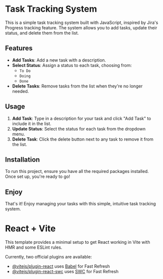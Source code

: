 # Task Tracking System

This is a simple task tracking system built with JavaScript, inspired by Jira's Progress tracking feature. The system allows you to add tasks, update their status, and delete them from the list.

## Features

- **Add Tasks**: Add a new task with a description.
- **Select Status**: Assign a status to each task, choosing from:
  - `To Do`
  - `Doing`
  - `Done`
- **Delete Tasks**: Remove tasks from the list when they're no longer needed.

## Usage

1. **Add Task**: Type in a description for your task and click "Add Task" to include it in the list.
2. **Update Status**: Select the status for each task from the dropdown menu.
3. **Delete Task**: Click the delete button next to any task to remove it from the list.

## Installation

To run this project, ensure you have all the required packages installed. Once set up, you're ready to go! 

## Enjoy

That's it! Enjoy managing your tasks with this simple, intuitive task tracking system.







# React + Vite

This template provides a minimal setup to get React working in Vite with HMR and some ESLint rules.

Currently, two official plugins are available:

- [@vitejs/plugin-react](https://github.com/vitejs/vite-plugin-react/blob/main/packages/plugin-react/README.md) uses [Babel](https://babeljs.io/) for Fast Refresh
- [@vitejs/plugin-react-swc](https://github.com/vitejs/vite-plugin-react-swc) uses [SWC](https://swc.rs/) for Fast Refresh
